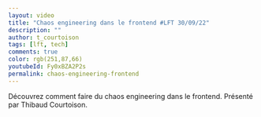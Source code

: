 ```yaml
---
layout: video
title: "Chaos engineering dans le frontend #LFT 30/09/22"
description: ""
author: t_courtoison
tags: [lft, tech]
comments: true
color: rgb(251,87,66)
youtubeId: Fy0xBZA2P2s
permalink: chaos-engineering-frontend
---
```


Découvrez comment faire du chaos engineering dans le frontend.
Présenté par Thibaud Courtoison.
